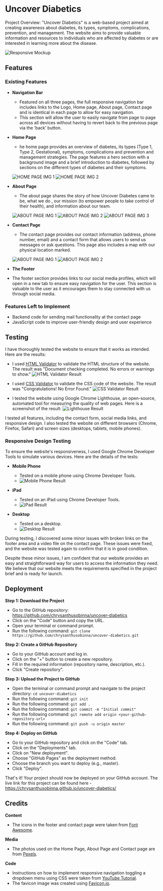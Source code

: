 # Uncover Diabetics

Project Overview:
"Uncover Diabetics" is a web-based project aimed at creating awareness about diabetes, its types, symptoms, complications, prevention, and management. The website aims to provide valuable information and resources to individuals who are affected by diabetes or are interested in learning more about the disease.

![Responsive Mockup](documentation/responsive-img.png)

## Features 

### Existing Features

- __Navigation Bar__

  - Featured on all three pages, the full responsive navigation bar includes links to the Logo, Home page, About page, Contact page and is identical in each page to allow for easy navigation.
  - This section will allow the user to easily navigate from page to page across all devices without having to revert back to the previous page via the ‘back’ button.

- __Home Page__

  - he home page provides an overview of diabetes, its types (Type 1, Type 2, Gestational), symptoms, complications  and prevention and management strategies. The page features a hero section with a background image and a brief introduction to diabetes, followed by sections on the different types of diabetes and their symptoms.

  ![HOME PAGE IMG 1](documentation/homepage1.png)
  ![HOME PAGE IMG 2](documentation/homepage2.png)


- __About Page__

  - The about page shares the story of how Uncover Diabetes came to be, what we do , our mission (to empower people to take control of their health), and information about our team. 

  ![ABOUT PAGE IMG 1](documentation/about-page1.png)
  ![ABOUT PAGE IMG 2](documentation/about-page2.png)
  ![ABOUT PAGE IMG 3](documentation/about-page3.png)


- __Contact Page__

  - The contact page provides our contact information (address, phone number, email) and a contact form that allows users to send us messages or ask questions. This page also includes a map with our physical location marked.

  ![ABOUT PAGE IMG 1](documentation/contact-us1.png)
  ![ABOUT PAGE IMG 2](documentation/contact-us2.png)

- __The Footer__ 

 - The footer section provides links to our social media profiles, which will open in a new tab to ensure easy navigation for the user. This section is valuable to the user as it encourages them to stay connected with us through social media.


### Features Left to Implement

- Backend code for sending mail functionality at the contact page
- JavaScript code to improve user-friendly design and user experience


## Testing 


I have thoroughly tested the website to ensure that it works as intended. Here are the results:

* I used [HTML Validator](https://validator.w3.org/) to validate the HTML structure of the website. The result was "Document checking completed. No errors or warnings to show."
![HTML Validator Result](documentation/html-validator.png)



* I used [CSS Validator](https://jigsaw.w3.org/css-validator/) to validate the CSS code of the website. The result was "Congratulations! No Error Found."
![CSS Validator Result](documentation/validate-css.png)



* I tested the website using Google Chrome Lighthouse, an open-source, automated tool for measuring the quality of web pages. Here is a screenshot of the result:
![Lighthouse Result](documentation/light-house.png)

I tested all features, including the contact form, social media links, and responsive design. I also tested the website on different browsers (Chrome, Firefox, Safari) and screen sizes (desktops, tablets, mobile phones).



### Responsive Design Testing

To ensure the website's responsiveness, I used Google Chrome Developer Tools to simulate various devices. Here are the details of the tests:

- **Mobile Phone**
  - Tested on a mobile phone using Chrome Developer Tools.
  - ![Mobile Phone Result](documentation/mobile-phone.png)

- **iPad**
  - Tested on an iPad using Chrome Developer Tools.
  - ![iPad Result](documentation/ipad.png)

- **Desktop**
  - Tested on a desktop.
  - ![Desktop Result](documentation/desktop.png)

During testing, I discovered some minor issues with broken links on the footer area and a video file on the contact page. These issues were fixed, and the website was tested again to confirm that it is in good condition.

Despite these minor issues, I am confident that our website provides an easy and straightforward way for users to access the information they need. We believe that our website meets the requirements specified in the project brief and is ready for launch.
 
 

## Deployment 


**Step 1: Download the Project**

* Go to the GitHub repository: https://github.com/chrysanthusobinna/uncover-diabetics
* Click on the "Code" button and copy the URL.
* Open your terminal or command prompt.
* Run the following command: `git clone https://github.com/chrysanthusobinna/uncover-diabetics.git`

**Step 2: Create a GitHub Repository**

* Go to your GitHub account and log in.
* Click on the "+" button to create a new repository.
* Fill in the required information (repository name, description, etc.).
* Click "Create repository".

**Step 3: Upload the Project to GitHub**

* Open the terminal or command prompt and navigate to the project directory: `cd uncover-diabetics`
* Run the following command: `git init`
* Run the following command: `git add .`
* Run the following command: `git commit -m "Initial commit"`
* Run the following command: `git remote add origin <your-github-repository-url>`
* Run the following command: `git push -u origin master`

**Step 4: Deploy on GitHub**

* Go to your GitHub repository and click on the "Code" tab.
* Click on the "Deployments" tab.
* Click on "New deployment".
* Choose "GitHub Pages" as the deployment method.
* Choose the branch you want to deploy (e.g., master).
* Click "Deploy".


That's it! Your project should now be deployed on your GitHub account.
The live link for this project can be found here - https://chrysanthusobinna.github.io/uncover-diabetics/



## Credits 

**Content**

* The icons in the footer and contact page were taken from [ Font Awesome](https://fontawesome.com/).

**Media**

* The photos used on the Home Page, About Page and Contact page are from [Pexels](https://www.pexels.com/).

**Code**

* Instructions on how to implement responsive navigation toggling a dropdown menu using CSS were taken from [YouTube Tutorial](https://youtu.be/ekC1dVIzEh8).
* The favicon image was created using [Favicon.io](https://favicon.io/).
